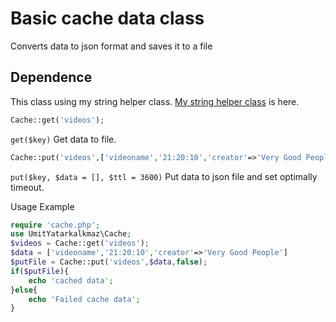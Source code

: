 # Basic cache data class
Converts data to json format and saves it to a file
## Dependence
This class using my string helper class. [My string helper class](https://github.com/umityatarkalkmaz/phpStringHelper) is here.
```php
Cache::get('videos');
```
`get($key)` Get data to file.
```php
Cache::put('videos',['videoname','21:20:10','creator'=>'Very Good People'],false);
```
`put($key, $data = [], $ttl = 3600)` Put data to json file and set optimally timeout.

Usage Example
```php
require 'cache.php';
use UmitYatarkalkmaz\Cache;
$videos = Cache::get('videos');
$data = ['videoname','21:20:10','creator'=>'Very Good People']
$putFile = Cache::put('videos',$data,false);
if($putFile){
    echo 'cached data';
}else{
    echo 'Failed cache data';
}
```
